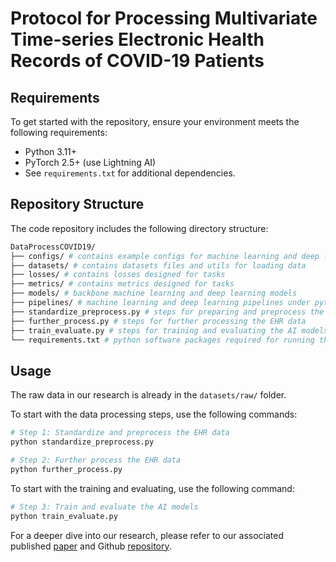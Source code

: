 # Protocol for Processing Multivariate Time-series Electronic Health Records of COVID-19 Patients

## Requirements

To get started with the repository, ensure your environment meets the following requirements:

- Python 3.11+
- PyTorch 2.5+ (use Lightning AI)
- See `requirements.txt` for additional dependencies.

## Repository Structure

The code repository includes the following directory structure:

```bash
DataProcessCOVID19/
├── configs/ # contains example configs for machine learning and deep learning models 
├── datasets/ # contains datasets files and utils for loading data
├── losses/ # contains losses designed for tasks
├── metrics/ # contains metrics designed for tasks
├── models/ # backbone machine learning and deep learning models
├── pipelines/ # machine learning and deep learning pipelines under pytorch lightning framework
├── standardize_preprocess.py # steps for preparing and preprocess the EHR data
├── further_process.py # steps for further processing the EHR data
├── train_evaluate.py # steps for training and evaluating the AI models
└── requirements.txt # python software packages required for running the code
```

## Usage

The raw data in our research is already in the `datasets/raw/` folder.

To start with the data processing steps, use the following commands:

```bash
# Step 1: Standardize and preprocess the EHR data
python standardize_preprocess.py

# Step 2: Further process the EHR data
python further_process.py
```

To start with the training and evaluating, use the following command:

```bash
# Step 3: Train and evaluate the AI models
python train_evaluate.py
```


For a deeper dive into our research, please refer to our associated published [paper](https://doi.org/10.48550/arxiv.2209.07805) and Github [repository](https://github.com/yhzhu99/pyehr/tree/main).
